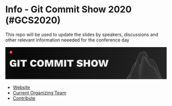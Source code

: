 # Info - Git Commit Show 2020  (#GCS2020)

This repo will be used to update the slides by speakers, discussions and other relevant information neeeded for the conference day

![Banner Image](https://github.com/Git-Commit-Show/gcs2020/raw/master/banner_left%201500x300 "GCS2020 Banner")

* [Website](http://gitcommit.show/)
* [Current Organizing Team](http://bit.ly/teamgcs)
* [Contribute](http://push.gitcommit.show/)

